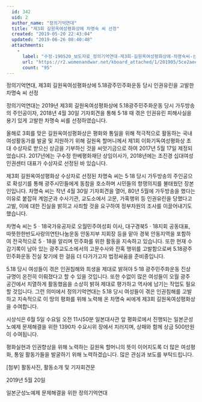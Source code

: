 ```yaml
---
  id: 342
  uid: 2
  author_name: "정의기억연대"
  title: "제3회 길원옥여성평화상에 차명숙 씨 선정"
  created: "2019-05-20 22:43:04"
  updated: "2019-06-26 08:40:48"
  attachments: 
    - 
      label: "수정-190520_보도자료_정의기억연대-제3회-길원옥여성평화상에-차명숙씨-선정.hwp"
      url: "https://r2.womenandwar.net/kboard_attached/1/201905/5ce2aee835bf99884220.hwp"
      count: "95"
---
```

정의기억연대, 제3회 길원옥여성평화상에
5.18광주민주화운동 당시 인권유린을 고발한 차명숙 씨 선정

 정의기억연대는 2019년 제3회 길원옥여성평화상에 5.18광주민주화운동 당시 가두방송의 주인공이자, 2018년 4월 30일 기자회견을 통해 5·18 때 겪은 인권유린 피해사실을 용기 있게 고발한 차명숙 씨를 선정하였습니다. 

 올해로 3회를 맞은 길원옥여성평화상은 평화와 통일을 위해 적극적으로 활동하는 국내 여성활동가를 발굴 및 지원하기 위해 길원옥 할머니께서 제1회 이화기독여성평화상 초대 수상자로 받으신 상금을 기부하신 것을 씨앗기금으로 하여 2017년 5월 17일 제정되었습니다. 2017년에는 구수정 한베평화재단 상임이사가, 2018년에는 조진경 십대여성인권센터 대표가 수상자로 선정된 바 있습니다. 

 제3회 길원옥여성평화상 수상자로 선정된 차명숙 씨는 5·18 당시 가두방송의 주인공으로 확성기를 통해 광주시민들에게 동참을 호소하며 시민들의 항쟁의지를 불태웠던 장본인입니다. 차명숙 씨는 작년 4월 30일 기자회견을 열어, 80년 5월에 가두방송을 했다는 이유로 붙잡혀 계엄군과 수사기관, 교도소에서 고문, 가혹행위 등 인권유린을 당했다고 고발, 이에 대한 진실을 밝히고 사죄할 것을 요구하여 정부차원의 조사를 이끌어내기도 했습니다. 

 차명숙 씨는 5ㆍ18국가유공자로 오월민주여성회 이사, 대구경북5ㆍ18지회 공동대표, 따뜻한한반도사랑의연탄나눔운동 안동지부 지회장 등을 맡아 경북 안동지역을 포함하여 전국적으로 5ㆍ18을 알리며 민주화를 위한 활동을 지속하고 있습니다. 또한 현재 수감기록이 남아 있는 광주교도소에서의 고문수사와 잔혹 행위를 고발함으로써 5.18광주민주화운동 진실 찾기에 한 걸음 더 다가가고자 법정싸움을 준비중입니다. 

 5.18 당시 여성들이 겪은 인권침해와 희생을 제대로 밝혀야 5·18 광주민주화운동 진상 규명이 온전히 이뤄졌다고 할 수 있을 것입니다. 또한 수없이 많은 여성들이 오월 광주 공간에서 치열하게 활동했음을 소상히 밝혀 제대로 평가하고 역사에 남기는 작업도 필요할 것입니다. 그런 의미에서 정의기억연대는 5.18 당시 여성들이 겪은 인권침해를 고발하고 지속적으로 이 땅의 평화를 위해 노력해 온 차명숙 씨에게 제3회 길원옥여성평화상을 수여합니다. 

 시상식은 6월 5일 수요일 오전 11시50분 일본대사관 앞 평화로에서 진행되는 일본군성노예제 문제해결을 위한 1390차 수요시위 장에서 치러지며, 상패와 함께 상금 500만원이 수여됩니다. 

 평화실현과 인권향상을 위해 노력하는 길원옥 할머니의 뜻이 이어지도록 더 많은 여성평화, 통일 활동가들을 발굴하기 위해 노력하겠습니다. 많은 관심과 보도를 부탁드립니다. 

\[첨부\] 활동사진, 활동소개 및 기자회견문

2019년 5월 20일 

일본군성노예제 문제해결을 위한 정의기억연대